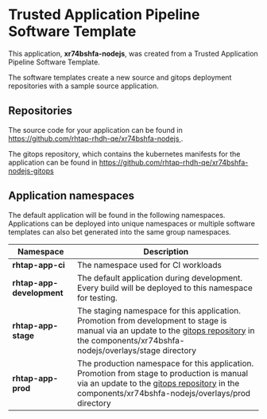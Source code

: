 # Trusted Application Pipeline Software Template

This application, **xr74bshfa-nodejs**, was created from a Trusted Application Pipeline Software Template.

The software templates create a new source and gitops deployment repositories with a sample source application. 

## Repositories

The source code for your application can be found in [https://github.com/rhtap-rhdh-qe/xr74bshfa-nodejs ](https://github.com/rhtap-rhdh-qe/xr74bshfa-nodejs ).
 
The gitops repository, which contains the kubernetes manifests for the application can be found in 
[https://github.com/rhtap-rhdh-qe/xr74bshfa-nodejs-gitops ](https://github.com/rhtap-rhdh-qe/xr74bshfa-nodejs-gitops ) 

## Application namespaces 

The default application will be found in the following namespaces. Applications can be deployed into unique namespaces or multiple software templates can also bet generated into the same group namespaces.  

|  Namespace   |  Description   |  
| -------- | -------- |
| **rhtap-app-ci** | The namespace used for CI workloads |
| **rhtap-app-development** | The default application during development. Every build will be deployed to this namespace for testing. |
| **rhtap-app-stage** | The staging namespace for this application. Promotion from development to stage is manual via an update to the [gitops repository](https://github.com/rhtap-rhdh-qe/xr74bshfa-nodejs-gitops ) in the components/xr74bshfa-nodejs/overlays/stage directory |
| **rhtap-app-prod** | The production namespace for this application. Promotion from stage to production is manual via an update to the [gitops repository](https://github.com/rhtap-rhdh-qe/xr74bshfa-nodejs-gitops ) in the components/xr74bshfa-nodejs/overlays/prod directory |